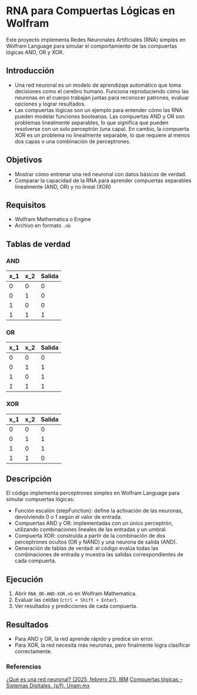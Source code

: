 # RNA para Compuertas Lógicas en Wolfram

Este proyecto implementa Redes Neuronales Artificiales (RNA) simples en Wolfram Language para simular el comportamiento de las compuertas lógicas AND, OR y XOR.


## Introducción 

- Una red neuronal es un modelo de aprendizaje automático que toma decisiones como el cerebro humano. Funciona reproduciendo cómo las neuronas en el cuerpo trabajan juntas para reconocer patrones, evaluar opciones y lograr resultados.
- Las compuertas lógicas son un ejemplo para entender cómo las RNA pueden modelar funciones booleanas. Las compuertas AND y OR son problemas linealmente separables, lo que significa que pueden resolverse con un solo perceptrón (una capa). En cambio, la compuerta XOR es un problema no linealmente separable, lo que requiere al menos dos capas o una combinación de perceptrones.


## Objetivos

- Mostrar cómo entrenar una red neuronal con datos básicos de verdad.
- Comparar la capacidad de la RNA para aprender compuertas separables linealmente (AND, OR) y no lineal (XOR)


## Requisitos

- Wolfram Mathematica o Engine
- Archivo en formato ``` .nb ```


## Tablas de verdad

### AND
|  x_1  |  x_2  |  Salida  |
| ----- | ----- | -------- |
|   0   |   0   |     0    |
|   0   |   1   |     0    |
|   1   |   0   |     0    |
|   1   |   1   |     1    |


### OR
|  x_1  |  x_2  |  Salida  |
| ----- | ----- | -------- |
|   0   |   0   |     0    |
|   0   |   1   |     1    |
|   1   |   0   |     1    |
|   1   |   1   |     1    |


### XOR
|  x_1  |  x_2  |  Salida  |
| ----- | ----- | -------- |
|   0   |   0   |     0    |
|   0   |   1   |     1    |
|   1   |   0   |     1    |
|   1   |   1   |     0    |


## Descripción 

El código implementa perceptrones simples en Wolfram Language para simular compuertas lógicas:
- Función escalón (stepFunction): define la activación de las neuronas, devolviendo 0 o 1 según el valor de entrada.
- Compuertas AND y OR: implementadas con un único perceptrón, utilizando combinaciones lineales de las entradas y un umbral.
- Compuerta XOR: construida a partir de la combinación de dos perceptrones ocultos (OR y NAND) y una neurona de salida (AND).
- Generación de tablas de verdad: el código evalúa todas las combinaciones de entrada y muestra las salidas correspondientes de cada compuerta.

## Ejecución
1. Abrir ``` RNA_OR-AND-XOR.nb ``` en Wolfram Mathematica.
2. Evaluar las celdas (``` ctrl + Shift + Enter ```).
3. Ver resultados y predicciones de cada compuerta.

## Resultados
- Para AND y OR, la red aprende rápido y predice sin error.
- Para XOR, la red necesita más neuronas, pero finalmente logra clasificar correctamente.


### Referencias
[¿Qué es una red neuronal? (2025, febrero 21). IBM](https://www.ibm.com/es-es/think/topics/neural-networks)
[Compuertas lógicas – Sistemas Digitales. (s/f). Unam.mx](https://virtual.cuautitlan.unam.mx/intar/sistdig/compuertas-logicas/)

